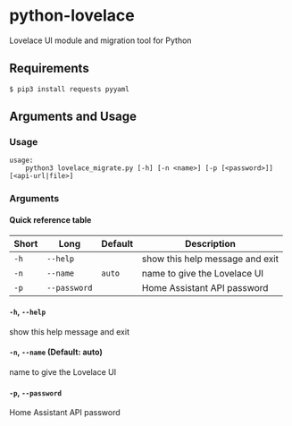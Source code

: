 # python-lovelace
Lovelace UI module and migration tool for Python

## Requirements

```shell
$ pip3 install requests pyyaml
```

## Arguments and Usage

### Usage

```
usage:
    python3 lovelace_migrate.py [-h] [-n <name>] [-p [<password>]] [<api-url|file>]
```

### Arguments

#### Quick reference table

|Short|Long        |Default|Description                    |
|-----|------------|-------|-------------------------------|
|`-h` |`--help`    |       |show this help message and exit|
|`-n` |`--name`    |`auto` |name to give the Lovelace UI   |
|`-p` |`--password`|       |Home Assistant API password    |

#### `-h`, `--help`
show this help message and exit

#### `-n`, `--name` (Default: auto)
name to give the Lovelace UI

#### `-p`, `--password`
Home Assistant API password

